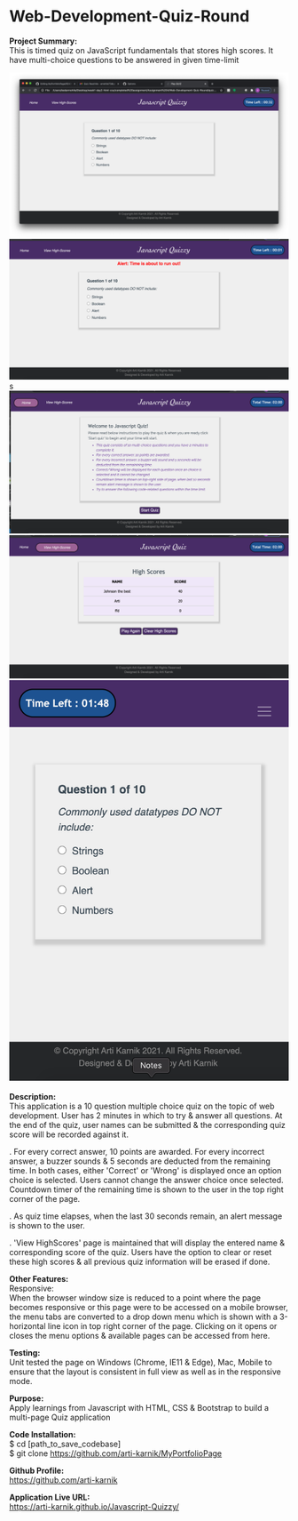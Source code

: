 # Web-Development-Quiz-Round

<strong> Project Summary: </strong> <br>
This is timed quiz on JavaScript fundamentals that stores high scores. It have multi-choice questions to be answered in given time-limit 


<div align="left">
      <img src="./assets/images/screenshots/ss1.png">
       <img src="./assets/images/screenshots/ss2.png">
       s<img src="./assets/images/screenshots/ss3.png">
  <br>
      <img src="./assets/images/screenshots/ss4.png">
  <br>
      <img src="./assets/images/screenshots/ss5.png">
</div>
<br>
<strong> Description: </strong> <br>
 This application is a 10 question multiple choice quiz on the topic of web development. User has 2 minutes in which to try & answer all questions. At the end of the quiz, user names can be submitted & the corresponding quiz score will be recorded against it.

. For every correct answer, 10 points are awarded. For every incorrect answer, a buzzer sounds & 5 seconds are deducted from the remaining time. In both cases, either 'Correct'
or 'Wrong' is displayed once an option choice is selected. Users cannot change the answer choice once selected. Countdown timer of the remaining time is shown to the user in the
top right corner of the page.

. As quiz time elapses, when the last 30 seconds remain, an alert message is shown to the user.

. 'View HighScores' page is maintained that will display the entered name & corresponding score of the quiz. Users have the option to clear or reset these high scores &
all previous quiz information will be erased if done.

<strong> Other Features: </strong> <br>
Responsive:  <br>
When the browser window size is reduced to a point where the page becomes responsive or this page were to be accessed on a mobile browser, the menu tabs are converted to a drop down menu which is shown with a 3-horizontal line icon in top right corner of the page. Clicking on it opens or closes the 
menu options & available pages can be accessed from here.  <br>

<strong>Testing: </strong> <br>
Unit tested the page on Windows (Chrome, IE11 & Edge), Mac, Mobile to ensure that the layout is consistent in full view as well as in the responsive mode.  <br>

<strong> Purpose: </strong> <br>
Apply learnings from Javascript with HTML, CSS & Bootstrap to build a multi-page Quiz application  <br>

<strong> Code Installation: </strong> <br>
$ cd [path_to_save_codebase] <br>
$ git clone https://github.com/arti-karnik/MyPortfolioPage <br>

<strong> Github Profile: </strong> <br>
https://github.com/arti-karnik

<strong> Application Live URL: </strong> <br>
https://arti-karnik.github.io/Javascript-Quizzy/
